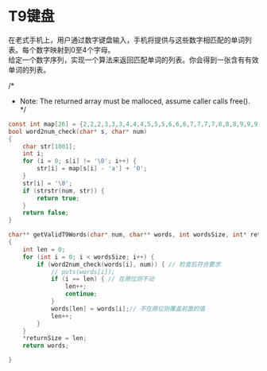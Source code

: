 # T9键盘

在老式手机上，用户通过数字键盘输入，手机将提供与这些数字相匹配的单词列表。每个数字映射到0至4个字母。  
给定一个数字序列，实现一个算法来返回匹配单词的列表。你会得到一张含有有效单词的列表。


/*
 * Note: The returned array must be malloced, assume caller calls free().   
*/

~~~ c
const int map[26] = {2,2,2,3,3,3,4,4,4,5,5,5,6,6,6,7,7,7,7,8,8,8,9,9,9,9};
bool word2num_check(char* s, char* num)
{
    char str[1001];
    int i;
    for (i = 0; s[i] != '\0'; i++) {
        str[i] = map[s[i] - 'a'] + '0';
    }
    str[i] = '\0';
    if (strstr(num, str)) {
        return true;
    }
    return false;
}

char** getValidT9Words(char* num, char** words, int wordsSize, int* returnSize)
{
    int len = 0;
    for (int i = 0; i < wordsSize; i++) {
        if (word2num_check(words[i], num)) { // 检查后符合要求
            // puts(words[i]);
            if (i == len) { // 在原位则不动
                len++;
                continue;
            }
            words[len] = words[i];// 不在原位则覆盖前面的值
            len++;
        }
    }
    *returnSize = len;
    return words;

}
~~~
